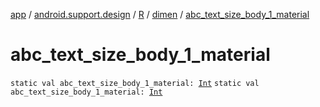[app](../../../index.md) / [android.support.design](../../index.md) / [R](../index.md) / [dimen](index.md) / [abc_text_size_body_1_material](./abc_text_size_body_1_material.md)

# abc_text_size_body_1_material

`static val abc_text_size_body_1_material: `[`Int`](https://kotlinlang.org/api/latest/jvm/stdlib/kotlin/-int/index.html)
`static val abc_text_size_body_1_material: `[`Int`](https://kotlinlang.org/api/latest/jvm/stdlib/kotlin/-int/index.html)